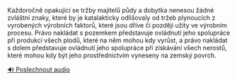 
Každoročně opakující se tržby majitelů půdy a dobytka nenesou žádné zvláštní znaky, které by je katalakticky odlišovaly od tržeb plynoucích z vyrobených výrobních faktorů, které jsou dříve či později užity ve výrobním procesu. Právo nakládat s pozemkem představuje ovládnutí jeho spolupráce při produkci všech plodů, které na něm mohou kdy vyrůst, a právo nakládat s dolem představuje ovládnutí jeho spolupráce při získávání všech nerostů, které mohou kdy být jeho prostřednictvím vyneseny na zemský povrch.

[🔊 Poslechnout audio](/data/7-paragraphs/audio/chapter_95/para_001-Kadoron-opakujc-se-trby-majitel-pdy-a-doby.mp3)
